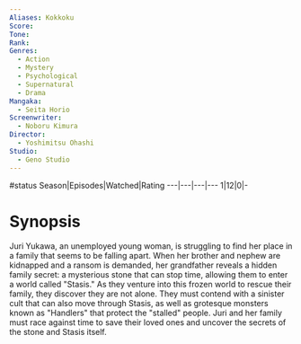```yaml
---
Aliases: Kokkoku
Score:
Tone: 
Rank:
Genres:
  - Action
  - Mystery
  - Psychological
  - Supernatural
  - Drama
Mangaka:
  - Seita Horio
Screenwriter:
  - Noboru Kimura
Director:
  - Yoshimitsu Ohashi
Studio:
  - Geno Studio
---
```

#status
Season|Episodes|Watched|Rating
---|---|---|---
1|12|0|-

# Synopsis
Juri Yukawa, an unemployed young woman, is struggling to find her place in a family that seems to be falling apart. When her brother and nephew are kidnapped and a ransom is demanded, her grandfather reveals a hidden family secret: a mysterious stone that can stop time, allowing them to enter a world called "Stasis." As they venture into this frozen world to rescue their family, they discover they are not alone. They must contend with a sinister cult that can also move through Stasis, as well as grotesque monsters known as "Handlers" that protect the "stalled" people. Juri and her family must race against time to save their loved ones and uncover the secrets of the stone and Stasis itself.